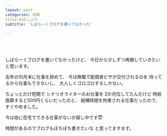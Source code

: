 ```yaml
---
layout: post
categories: 日常
title:お久しぶり
subtitle: 'しばらーくブログを書いてなかった'

---
```

<br>
<br>
<br>
しばらーくブログを書いてなかったけど、
今日から少しずつ再開していきたいと思います。

去年の10月末に仕事を辞めて、
今は無職で配偶者ビザが交付されるのを
待ってるから仕事もできないし、
大人しくゴロゴロするしかない。

ちょっとだけ短期で
シナリオライターのお仕事を
2か月位してたんだけど
時給換算すると500円くらいだったのと、
結構時間を拘束される仕事だったので、
すぐやめました。

今は他に在宅でできる仕事がないか探し中です😇

時間があるのでブログもぼちぼち書きたいな
と思ってますます。


<br>
<br>
<br>
